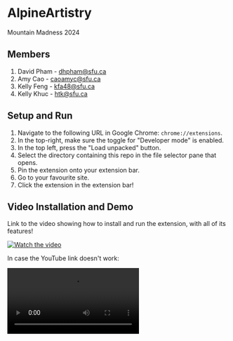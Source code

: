 # AlpineArtistry
Mountain Madness 2024

## Members

1. David Pham - dhpham@sfu.ca  
2. Amy Cao - caoamyc@sfu.ca  
3. Kelly Feng - kfa48@sfu.ca  
4. Kelly Khuc - htk@sfu.ca  

## Setup and Run

1. Navigate to the following URL in Google Chrome: `chrome://extensions`.
2. In the top-right, make sure the toggle for "Developer mode" is enabled.
3. In the top left, press the "Load unpacked" button.
4. Select the directory containing this repo in the file selector pane that opens.
5. Pin the extension onto your extension bar.
6. Go to your favourite site.
7. Click the extension in the extension bar!

## Video Installation and Demo

Link to the video showing how to install and run the extension, with all of its features!  

[![Watch the video](https://img.youtube.com/vi/HKdkGh_ce-4/maxresdefault.jpg)](https://youtu.be/HKdkGh_ce-4)

In case the YouTube link doesn't work:

<video src="./submission/demo-video.mp4"></video>

